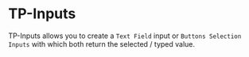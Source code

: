 # TP-Inputs
TP-Inputs allows you to create a `Text Field` input or `Buttons Selection Inputs` with which both return the selected / typed value. 
